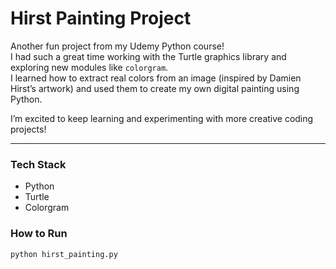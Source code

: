 # Hirst Painting Project

Another fun project from my Udemy Python course!  
I had such a great time working with the Turtle graphics library and exploring new modules like `colorgram`.  
I learned how to extract real colors from an image (inspired by Damien Hirst’s artwork) and used them to create my own digital painting using Python.  

I’m excited to keep learning and experimenting with more creative coding projects!

---

###  Tech Stack
- Python   
- Turtle   
- Colorgram   

### How to Run
```bash
python hirst_painting.py
